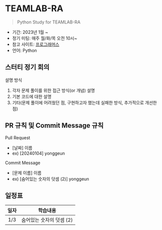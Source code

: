 # TEAMLAB-RA

> Python Study for TEAMLAB-RA

- 기간: 2023년 1월 ~
- 정기 미팅: 매주 월/화/목 오전 10시~
- 참고 사이트: [프로그래머스](https://school.programmers.co.kr/learn/challenges/beginner?order=acceptance_asc)
- 언어: Python

## 스터티 정기 회의

설명 방식

1. 각자 문제 풀이를 위한 접근 방식(or 개념) 설명
2. 기본 코드에 대한 설명
3. 기타(문제 풀이에 어려웠던 점, 구현하고자 했는데 실패한 방식, 추가적으로 개선한 점)

## PR 규칙 및 Commit Message 규칙

Pull Request

- [날짜] 이름
- ex) [20240104] yonggeun

Commit Message

- [문제 이름] 이름
- ex) [숨어있는 숫자의 덧셈 (2)] yonggeun

## 일정표

|  일자  |                          학습내용                           |
| :---------: | :---------------------------------------------------------: |
|    1/3    | 숨어있는 숫자의 덧셈 (2) |

